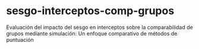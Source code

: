 # sesgo-interceptos-comp-grupos
Evaluación del impacto del sesgo en interceptos sobre la comparabilidad de grupos mediante simulación: Un enfoque comparativo de métodos de puntuación
